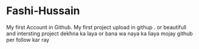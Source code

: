 # Fashi-Hussain
My first Account in Github. My first project upload in githup . or beautifull and intersting project dekhna ka laya or bana wa naya ka liaya mojay github per follow kar ray
